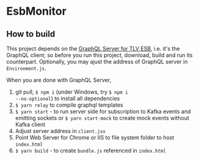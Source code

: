 # EsbMonitor

## How to build

This project depends on the <a href="https://github.com/Tel-Aviv/EsbGQLServer">GraphQL Server for TLV ESB</a>, i.e. it's the GraphQL client; so before you run this project, download, build and run its counterpart. Optionally, you may ajust the address of GraphQL server in <code>Environment.js</code>.

When you are done with GraphQL Server,
1. git pull, <code>$ npm i</code> (under Windows, try <code>$ npm i --no-optional</code>) to install all dependencies
2. <code>$ yarn relay</code> to compile graphql templates
2. <code>$ yarn start</code> - to run server side for subscription to Kafka events and emitting sockets or <code>$ yarn start-mock</code> to create mock events without Kafka client
3. Adjust server address in <code>client.jsx</code>
4. Point Web Server for Chrome or IIS to file system folder to host <code>index.html</code>
5. <code>$ yarn build</code> - to create <code>bundle.js</code> referenced in <code>index.html</code>
